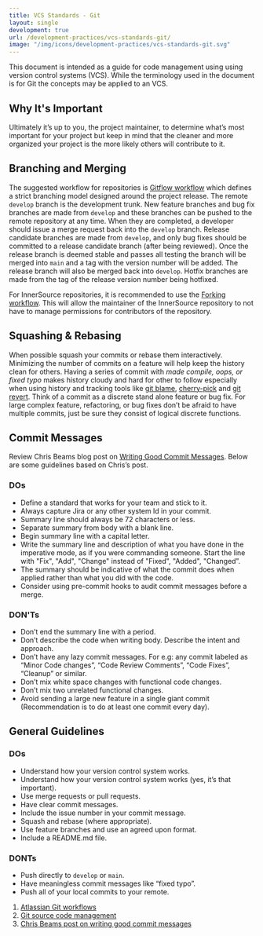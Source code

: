 ```yaml
---
title: VCS Standards - Git
layout: single
development: true
url: /development-practices/vcs-standards-git/
image: "/img/icons/development-practices/vcs-standards-git.svg"
---
```


This document is intended as a guide for code management using using version
control systems (VCS). While the terminology used in the document is for Git the
concepts may be applied to an VCS.

## Why It's Important

Ultimately it’s up to you, the project maintainer, to determine what’s most
important for your project but keep in mind that the cleaner and more organized
your project is the more likely others will contribute to it.

## Branching and Merging

The suggested workflow for repositories is [Gitflow workflow][2] which defines a
strict branching model designed around the project release. The remote `develop`
branch is the development trunk. New feature branches and bug fix branches are
made from `develop` and these branches can be pushed to the remote repository at
any time. When they are completed, a developer should issue a merge request back
into the `develop` branch. Release candidate branches are made from `develop`,
and only bug fixes should be committed to a release candidate branch (after
being reviewed). Once the release branch is deemed stable and passes all testing
the branch will be merged into `main` and a tag with the version number will be
added. The release branch will also be merged back into `develop`. Hotfix
branches are made from the tag of the release version number being hotfixed.

For InnerSource repositories, it is recommended to use the [Forking
workflow][8]. This will allow the maintainer of the InnerSource repository to
not have to manage permissions for contributors of the repository.

## Squashing & Rebasing

When possible squash your commits or rebase them interactively. Minimizing the
number of commits on a feature will help keep the history clean for others.
Having a series of commit with _made compile, oops, or fixed typo_ makes history
cloudy and hard for other to follow especially when using history and tracking
tools like [git blame][3], [cherry-pick][4] and [git revert][5]. Think of a
commit as a discrete stand alone feature or bug fix. For large complex feature,
refactoring, or bug fixes don’t be afraid to have multiple commits, just be sure
they consist of logical discrete functions.

## Commit Messages

Review Chris Beams blog post on [Writing Good Commit Messages][6]. Below are
some guidelines based on Chris’s post.

### DOs

- Define a standard that works for your team and stick to it.
- Always capture Jira or any other system Id in your commit.
- Summary line should always be 72 characters or less.
- Separate summary from body with a blank line.
- Begin summary line with a capital letter.
- Write the summary line and description of what you have done in the imperative
  mode, as if you were commanding someone. Start the line with "Fix", "Add",
  "Change" instead of "Fixed", "Added", "Changed”.
- The summary should be indicative of what the commit does when applied rather
  than what you did with the code.
- Consider using pre-commit hooks to audit commit messages before a merge.

### DON'Ts

- Don’t end the summary line with a period.
- Don’t describe the code when writing body. Describe the intent and approach.
- Don’t have any lazy commit messages. For e.g: any commit labeled as “Minor
  Code changes”, “Code Review Comments”, “Code Fixes”, “Cleanup” or similar.
- Don’t mix white space changes with functional code changes.
- Don’t mix two unrelated functional changes.
- Avoid sending a large new feature in a single giant commit (Recommendation is
  to do at least one commit every day).

## General Guidelines

### DOs

- Understand how your version control system works.
- Understand how your version control system works (yes, it’s that important).
- Use merge requests or pull requests.
- Have clear commit messages.
- Include the issue number in your commit message.
- Squash and rebase (where appropriate).
- Use feature branches and use an agreed upon format.
- Include a README.md file.

### DONTs

- Push directly to `develop` or `main`.
- Have meaningless commit messages like “fixed typo”.
- Push all of your local commits to your remote.

1. [Atlassian Git workflows][1]
2. [Git source code management][7]
3. [Chris Beams post on writing good commit messages][6]

[1]: https://www.atlassian.com/git/tutorials/comparing-workflows
[2]:
  https://www.atlassian.com/git/tutorials/comparing-workflows/gitflow-workflow
[3]: https://git-scm.com/docs/git-blame
[4]: https://git-scm.com/docs/git-cherry-pick
[5]: https://git-scm.com/docs/git-revert
[6]: https://chris.beams.io/posts/git-commit/
[7]: https://git-scm.com/
[8]:
  https://www.atlassian.com/git/tutorials/comparing-workflows/forking-workflow

